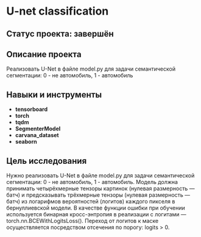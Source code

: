 # U-net classification

## Статус проекта: завершён

## Описание проекта

Реализовать U-Net в файле model.py для задачи семантической сегментации: 0 - не автомобиль, 1 - автомобиль

## Навыки и инструменты

- **tensorboard**
- **torch**
- **tqdm**
- **SegmenterModel**
- **carvana_dataset**
- **seaborn**


## Цель исследования

Нужно реализовать U-Net в файле model.py для задачи семантической сегментации: 0 - не автомобиль, 1 - автомобиль. Модель должна принимать четырёхмерные тензоры картинок (нулевая размерность — батч) и предсказывать трёхмерные тензоры (нулевая размерность — батч) из логарифмов вероятностей (логитов) каждого пикселя в бернуллиевской модели. В качестве функции ошибки при обучении используется бинарная кросс-энтропия в реализации с логитами — torch.nn.BCEWithLogitsLoss(). Переход от логитов к маске осуществляется посредством отсечения по порогу: logits > 0.

